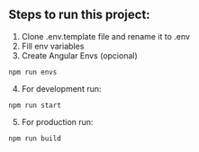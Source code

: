 ## Steps to run this project:
1. Clone .env.template file and rename it to .env
2. Fill env variables
3. Create Angular Envs (opcional)
```
npm run envs
```

4. For development run:
```
npm run start
```

5. For production run:
```
npm run build
```
